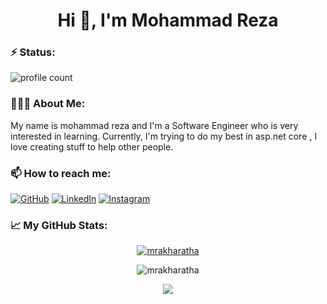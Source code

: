 <h1 align="center">Hi 👋, I'm Mohammad Reza</h1>


<h3>⚡️ Status:</h3>

![profile count](https://komarev.com/ghpvc/?username=mrakharatha&color=red)&nbsp;


<h3>👨🏻‍💻 About Me:</h3>

My name is mohammad reza and I'm a Software Engineer who is very interested in learning. Currently, I'm trying to do my best in asp.net core , I love creating stuff to help other people.

<h3 align="left">📫 How to reach me:</h3>

<p align="left">
	<a href="https://github.com/mrakharatha"><img src="https://img.icons8.com/bubbles/50/000000/github.png" alt="GitHub"/></a>
	<a href="https://www.linkedin.com/in/seyed-mohammad-reza-azad-a6a5281b2/"><img src="https://img.icons8.com/bubbles/50/000000/linkedin.png" alt="LinkedIn"/></a>
	<a href="https://www.instagram.com/mra_kharatha"><img src="https://img.icons8.com/bubbles/50/000000/instagram.png" alt="Instagram"/></a>
</p>


<h3 align="left"> &#x1f4c8; My GitHub Stats:</h3>

<div align="center">
	
[![mrakharatha](http://github-readme-streak-stats.herokuapp.com?user=mrakharatha&theme=shades-of-purple)](https://git.io/streak-stats)
	
![mrakharatha](https://github-readme-stats.vercel.app/api?username=mrakharatha&show_icons=true&theme=shades-of-purple)
	
</div>

<div align="center">

<a href="https://coffeebede.ir/buycoffee/mohammadrezaazad"><img class="img-fluid" src="https://coffeebede.ir/DashboardTemplateV2/app-assets/images/banner/default-yellow.svg" /></a>
	
</div>

